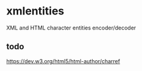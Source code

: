 # xmlentities
XML and HTML character entities encoder/decoder

## todo
https://dev.w3.org/html5/html-author/charref